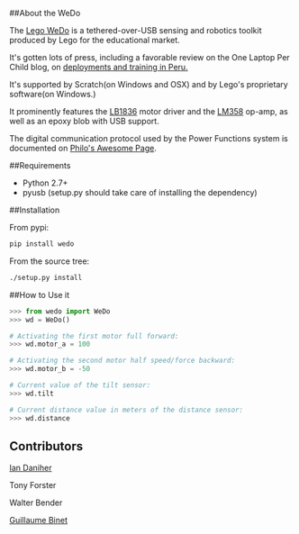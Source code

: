 ##About the WeDo


The [Lego WeDo](http://education.lego.com/en-us/lego-education-product-database/wedo/9580-lego-education-wedo-construction-set/) is a tethered-over-USB sensing and robotics toolkit produced by Lego for the educational market.

It's gotten lots of press, including a favorable review on the One Laptop Per Child blog, on [deployments and training in Peru.](http://blog.laptop.org/2011/02/12/lego-wedo-oloc-peru/)

It's supported by Scratch(on Windows and OSX) and by Lego's proprietary software(on Windows.)

It prominently features the [LB1836](http://semicon.sanyo.com/en/ds_e/EN3947F.pdf) motor driver and the [LM358](http://www.national.com/ds/LM/LM158.pdf) op-amp, as well as an epoxy blob with USB support.

The digital communication protocol used by the Power Functions system is documented on [Philo's Awesome Page](http://www.philohome.com/pf/LEGO_Power_Functions_RC.pdf).

##Requirements

- Python 2.7+
- pyusb (setup.py should take care of installing the dependency)

##Installation

From pypi:

```bash
pip install wedo
```

From the source tree:

```bash
./setup.py install
```

##How to Use it

```python
>>> from wedo import WeDo
>>> wd = WeDo()

# Activating the first motor full forward:
>>> wd.motor_a = 100

# Activating the second motor half speed/force backward:
>>> wd.motor_b = -50

# Current value of the tilt sensor:
>>> wd.tilt

# Current distance value in meters of the distance sensor:
>>> wd.distance

```

## Contributors

[Ian Daniher](https://github.com/itdaniher)

Tony Forster

Walter Bender

[Guillaume Binet](https://github.com/gbin)